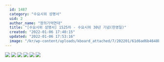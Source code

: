 ```yaml
---
  id: 1487
  category: "수요시위 성명서"
  uid: 2
  author_name: "정의기억연대"
  title: "[수요시위 성명서] 1525차 - 수요시위 30년 기념(한영일)"
  created: "2022-01-06 17:40:15"
  updated: "2022-01-06 17:53:16"
  image: "/kr/wp-content/uploads/kboard_attached/7/202201/61d6ad6b4648b6959507.jpg"
---
```

![](/kr/wp-content/uploads/kboard_attached/7/202201/61d6ad6b4648b6959507.jpg)
![](/kr/wp-content/uploads/kboard_attached/7/202201/61d6ad6b4a7264520231.jpg)
![](/kr/wp-content/uploads/kboard_attached/7/202201/61d6ad6b23a8f3339984.jpg)
![](/kr/wp-content/uploads/kboard_attached/7/202201/61d6ad6b39ba35251292.jpg)
![](/kr/wp-content/uploads/kboard_attached/7/202201/61d6ad6b3e85e9904350.jpg)
![](/kr/wp-content/uploads/kboard_attached/7/202201/61d6ad6b428091031485.jpg)